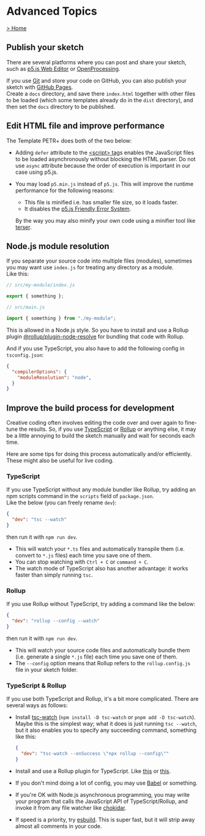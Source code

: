 # Advanced Topics

[> Home](./)

## Publish your sketch

There are several platforms where you can post and share your sketch, such as [p5.js Web Editor](https://editor.p5js.org/) or [OpenProcessing](https://www.openprocessing.org/).

If you use [Git](https://git-scm.com/) and store your code on GitHub, you can also publish your sketch with [GitHub Pages](https://docs.github.com/en/free-pro-team@latest/github/working-with-github-pages).  
Create a `docs` directory, and save there `index.html` together with other files to be loaded (which some templates already do in the `dist` directory), and then set the `docs` directory to be published.

## Edit HTML file and improve performance

The Template PETR+ does both of the two below:

- Adding `defer` attribute to the [\<script\> tag](https://developer.mozilla.org/en-US/docs/Web/HTML/Element/script)s enables the JavaScript files to be loaded asynchronously without blocking the HTML parser. Do not use `async` attribute because the order of execution is important in our case using p5.js.

- You may load `p5.min.js` instead of `p5.js`. This will improve the runtime performance for the following reasons:
    - This file is minified i.e. has smaller file size, so it loads faster.
    - It disables the [p5.js Friendly Error System](https://github.com/processing/p5.js/blob/main/contributor_docs/friendly_error_system.md).  

    By the way you may also minify your own code using a minifier tool like [terser](https://terser.org/).

## Node.js module resolution

If you separate your source code into multiple files (modules), sometimes you may want use `index.js` for treating any directory as a module.  
Like this:

```js
// src/my-module/index.js

export { something };
```

```js
// src/main.js

import { something } from "./my-module";
```

This is allowed in a Node.js style. So you have to install and use a Rollup plugin [@rollup/plugin-node-resolve](https://www.npmjs.com/package/@rollup/plugin-node-resolve) for bundling that code with Rollup.

And if you use TypeScript, you also have to add the following config in `tsconfig.json`:

```json
{
  "compilerOptions": {
    "moduleResolution": "node",
  }
}
```

## Improve the build process for development

Creative coding often involves editing the code over and over again to fine-tune the results. So, if you use [TypeScript](https://www.typescriptlang.org/) or [Rollup](https://rollupjs.org/) or anything else, it may be a little annoying to build the sketch manually and wait for seconds each time.

Here are some tips for doing this process automatically and/or efficiently. These might also be useful for live coding.

### TypeScript

If you use TypeScript without any module bundler like Rollup, try adding an npm scripts command in the `scripts` field of `package.json`.  
Like the below (you can freely rename `dev`):

```json
{
  "dev": "tsc --watch"
}
```

then run it with `npm run dev`.

- This will watch your `*.ts` files and automatically transpile them (i.e. convert to `*.js` files) each time you save one of them.
- You can stop watching with `Ctrl + C` or `command + C`.
- The watch mode of TypeScript also has another advantage: it works faster than simply running `tsc`.

### Rollup

If you use Rollup without TypeScript, try adding a command like the below:

```json
{
  "dev": "rollup --config --watch"
}
```

then run it with `npm run dev`.

- This will watch your source code files and automatically bundle them (i.e. generate a single `*.js` file) each time you save one of them.
- The `--config` option means that Rollup refers to the `rollup.config.js` file in your sketch folder.

### TypeScript & Rollup

If you use both TypeScript and Rollup, it's a bit more complicated. There are several ways as follows:

- Install [tsc-watch](https://www.npmjs.com/package/tsc-watch) (`npm install -D tsc-watch` or `pnpm add -D tsc-watch`).  
Maybe this is the simplest way; what it does is just running `tsc --watch`, but it also enables you to specify any succeeding command, something like this:

    ```json
    {
      "dev": "tsc-watch --onSuccess \"npx rollup --config\""
    }
    ```

- Install and use a Rollup plugin for TypeScript. Like [this](https://www.npmjs.com/package/@rollup/plugin-typescript) or [this](https://www.npmjs.com/package/rollup-plugin-typescript2).
- If you don't mind doing a lot of config, you may use [Babel](https://babeljs.io/) or something.
- If you're OK with Node.js asynchronous programming, you may write your program that calls the JavaScript API of TypeScript/Rollup, and invoke it from any file watcher like [chokidar](https://www.npmjs.com/package/chokidar).
- If speed is a priority, try [esbuild](https://esbuild.github.io/). This is super fast, but it will strip away almost all comments in your code.
